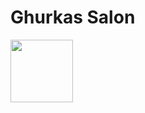 # Ghurkas Salon
<a href='https://www.salongurkhas.com.np'><img width='100' src='https://external-content.duckduckgo.com/iu/?u=https%3A%2F%2Fi.pinimg.com%2Foriginals%2F5c%2F69%2F71%2F5c697167a1075b3e3f7ae675e423b6f0.png&f=1&nofb=1' /></a>

